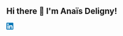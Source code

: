 ## Hi there 👋 I'm Anaïs Deligny!
<a href='https://www.linkedin.com/in/anais-deligny/'><img align='left' alt="linkedin" src="/assets/174857.png" height='18px'/></a>
<!--
**adeligny/adeligny** is a ✨ _special_ ✨ repository because its `README.md` (this file) appears on your GitHub profile.

Here are some ideas to get you started:

- 🔭 I’m currently working on ...
- 🌱 I’m currently learning ...
- 👯 I’m looking to collaborate on ...
- 🤔 I’m looking for help with ...
- 💬 Ask me about ...
- 📫 How to reach me: ...
- 😄 Pronouns: ...
- ⚡ Fun fact: ...
-->
